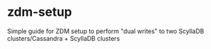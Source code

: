 # zdm-setup
Simple guide for ZDM setup to perform "dual writes" to two ScyllaDB clusters/Cassandra + ScyllaDB clusters
